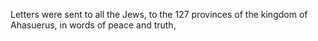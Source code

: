 Letters were sent to all the Jews, to the 127 provinces of the kingdom of Ahasuerus, in words of peace and truth,
